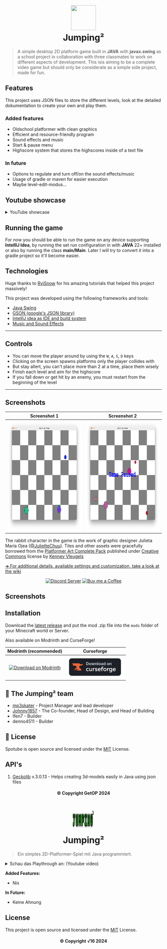 <h1 align="center">
  <img src="res/image/logo.png" width="80" height="80" style="image-rendering: pixelated"><br/>
  Jumping²
</h1>

> A simple desktop 2D platform game built in **JAVA** with **javax.swing** as a school project in collaboration with three classmates to work on different aspects of development. This isis aiming to be a complete video game but should only be considerate as a simple side project, made for fun.

## Features
This project uses JSON files to store the different levels, look at the detailed dokumentation to create your own and play them.

### Added features
- Oldschool platformer with clean graphics
- Efficient and resource-friendly program
- Sound effects and music
- Start & pause menu
- Highscore system that stores the highscores inside of a text file

### In future
- Options to regulate and turn off/on the sound effects/music
- Usage of gradle or maven for easier execution
- Maybe level-edit-modus...

## Youtube showcase
<details>
<summary>YouTube showcase</summary>
<a href="http://www.youtube.com/watch?v=sruFdJCgIDo">
<img alt="GetOP showcase thumbnail" width=50% src="https://tschipcraft.ddns.net/mod_resources/youtube_preview.php?id=sruFdJCgIDo" title="Watch on YouTube">
</a>
</details>

## Running the game
For now you should be able to run the game on any device supporting **IntellIJ Idea**, by running the set run configuration in with **JAVA** 22+ installed or also by running the class **main/Main**. Later I will try to convert it into a gradle project so it'll become easier.

## Technologies
Huge thanks to [RyiSnow](https://www.youtube.com/@RyiSnow) for his amazing tutorials that helped this project massively!

This project was developed using the following frameworks and tools:

 - [Java Swing](https://www.java-tutorial.org/swing.html)
 - [GSON (google's JSON library)](https://google.github.io/gson/)
 - [IntellIJ idea as IDE and build system](https://www.jetbrains.com/idea/)
 - [Music and Sound Effects](pleaseputinthelink)

----------

## Controls

* You can move the player around by using the `W`, `A`, `S`, `D` keys
* Clicking on the screen spawns platforms only the player collides with
* But stay allert, you can't place more than 2 at a time, place them wisely
* Finish each level and aim for the highscore
* If you fall down or get hit by an enemy, you must restart from the beginning of the level

------

Screenshots
-----------

Screenshot 1                                                                                              |  Screenshot 2
:--------------------------------------------------------------------------------------------------------:|:-------------------------:
<img src="res/images/Screenshot_0.png" width="370" height="356" style="image-rendering: pixelated"><br/>  |  <img src="res/images/Screenshot_1.png" width="370" height="356" style="image-rendering: pixelated"><br/>

The rabbit character in the game is the work of graphic designer Julieta María Ojea ([@JulietteChuu](https://twitter.com/JulietteChuu)).
Tiles and other assets were gracefully borrowed from the [Platformer Art Complete Pack](http://www.kenney.nl/assets) published under [Creative Commons](http://creativecommons.org/publicdomain/zero/1.0/) license by [Kenney Vleugels](www.kenney.nl)

[➜ For additional details, available settings and customization, take a look at the wiki](https://github.com/Tschipcraft/more_mobs/wiki)

<div align="center">
    <a href="https://discord.gg/JepR5mXB"><img alt="Discord Server" height="56" src="https://cdn.jsdelivr.net/npm/@intergrav/devins-badges@3/assets/cozy/social/discord-plural_vector.svg"></a>
    <a href="https://www.buymeacoffee.com/mp3skater"><img alt="Buy me a Coffee" height="56" src="https://cdn.jsdelivr.net/npm/@intergrav/devins-badges@3/assets/cozy/donate/buymeacoffee-singular_vector.svg"></a>
</div>

## Screenshots

## Installation

Download the [latest release](https://github.com/mp3skater/GetOP-mod-data/releases/latest) and put the mod .zip file into the `mods` folder of your Minecraft world or Server.

Also available on Modrinth and CurseForge!

Modrinth (recommended) | Curseforge
:-:|:-:
<a href="https://modrinth.com/datapack/more-mobs"><picture><source height="72px" media="(prefers-color-scheme: dark)" srcset="https://raw.githubusercontent.com/Tschipcraft/badges/main/assets/modrinth-badge-dark.svg"><source height="72px" media="(prefers-color-scheme: light)" srcset="https://raw.githubusercontent.com/Tschipcraft/badges/main/assets/modrinth-badge-light.svg"><img height="72px" alt="Download on Modrinth" src="https://raw.githubusercontent.com/modrinth/art/main/Branding/Badge/badge-dark.svg"></picture></a> | <a href="https://www.curseforge.com/minecraft/texture-packs/more-mobs"><picture><source height="72px" media="(prefers-color-scheme: dark)" srcset="https://raw.githubusercontent.com/Tschipcraft/badges/main/assets/curseforge-badge-dark.svg"><source height="72px" media="(prefers-color-scheme: light)" srcset="https://raw.githubusercontent.com/Tschipcraft/badges/main/assets/curseforge-badge-light.svg"><img height="72px" alt="Download on CurseForge" src="https://raw.githubusercontent.com/Tschipcraft/badges/main/assets/curseforge-badge-dark.svg"></picture></a>

## 👥 The Jumping² team

- [mp3skater](https://github.com/mp3skater) - Project Manager and lead developer
- [Johnny1857](https://github.com/Johnny1857) - The Co-founder, Head of Design, and Head of Building
- Ifen7 - Builder
- denno4511 - Builder

## 💼 License

Spotube is open source and licensed under the [MIT](/LICENSE) License.

## API's
1. [Geckolib](https://modrinth.com/mod/geckolib) v.3.0.13 - Helps creating 3d-models easily in Java using json files

<div align="center"><h4>© Copyright GetOP 2024</h4></div>

<h1 align="center">
  <img src="res/images/logo.png" width="80" height="80" style="image-rendering: pixelated"><br/>
  Jumping²
</h1>

> Ein simples 2D-Platformer-Spiel mit Java programmiert.

<details>
<summary>Schau das Playthrough an: (Youtube video)</summary>
<a href="https://youtu.be/C2vgICfQawE">
<img alt="Playthrough showcase thumbnail" width=50% src="https://img.youtube.com/vi/C2vgICfQawE/maxresdefault.jpg" title="Watch on YouTube">
</a>
</details>

**Added Features:**
- Nix

**In Future:**
- Keine Ahnung

## License

This project is open source and licensed under the [MIT](/LICENSE) License.

<div align="center"><h4>© Copyright √16 2024</h4></div>
